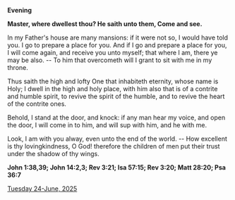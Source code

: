 **Evening**

**Master, where dwellest thou? He saith unto them, Come and see.**
 
In my Father's house are many mansions: if it were not so, I would have told you. I go to prepare a place for you. And if I go and prepare a place for you, I will come again, and receive you unto myself; that where I am, there ye may be also. -- To him that overcometh will I grant to sit with me in my throne.
 
Thus saith the high and lofty One that inhabiteth eternity, whose name is Holy; I dwell in the high and holy place, with him also that is of a contrite and humble spirit, to revive the spirit of the humble, and to revive the heart of the contrite ones.
 
Behold, I stand at the door, and knock: if any man hear my voice, and open the door, I will come in to him, and will sup with him, and he with me.
 
Look, I am with you alway, even unto the end of the world. -- How excellent is thy lovingkindness, O God! therefore the children of men put their trust under the shadow of thy wings.  

**John 1:38,39; John 14:2,3; Rev 3:21; Isa 57:15; Rev 3:20; Matt 28:20; Psa 36:7**

[Tuesday 24-June, 2025](https://t.me/daily_light)
